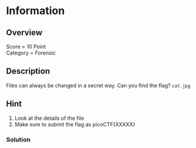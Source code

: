 # Information

## Overview
Score = 10 Point <br/>
Category = Forensic

## Description
Files can always be changed in a secret way. Can you find the flag? ```cat.jpg```

## Hint
1. Look at the details of the file <br/>
2. Make sure to submit the flag as picoCTF{XXXXX}

### Solution
